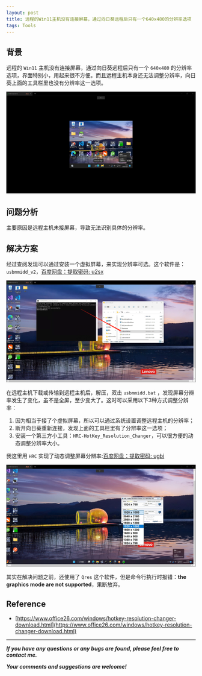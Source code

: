 ```yaml
---
layout: post
title: 远程的Win11主机没有连接屏幕，通过向日葵远程后只有一个640x480的分辨率选项
tags: Tools
---
```


## 背景

远程的 `Win11` 主机没有连接屏幕，通过向日葵远程后只有一个 `640x480` 的分辨率选项，界面特别小，用起来很不方便。而且远程主机本身还无法调整分辨率，向日葵上面的工具栏里也没有分辨率这一选项。

![2022-12-18-640-480.jpg](https://github.com/heartsuit/heartsuit.github.io/raw/master/pictures/2022-12-18-640-480.jpg)

## 问题分析

主要原因是远程主机未接屏幕，导致无法识别具体的分辨率。

## 解决方案

经过查阅发现可以通过安装一个虚拟屏幕，来实现分辨率可选。这个软件是： `usbmmidd_v2`，[百度网盘：提取密码: u2sx](https://pan.baidu.com/s/1MtaDRiKTRnTL3b1Axjx0EQ?pwd=u2sx)

![2022-12-18-usbmmidd.jpg](https://github.com/heartsuit/heartsuit.github.io/raw/master/pictures/2022-12-18-usbmmidd.jpg)

在远程主机下载或传输到远程主机后，解压，双击 `usbmmidd.bat` ，发现屏幕分辨率发生了变化，虽不是全屏，至少变大了。这时可以采用以下3种方式调整分辨率：

1. 因为相当于接了个虚拟屏幕，所以可以通过系统设置调整远程主机的分辨率；
2. 断开向日葵重新连接，发现上面的工具栏里有了分辨率这一选项；
3. 安装一个第三方小工具：`HRC-HotKey_Resolution_Changer`，可以很方便的动态调整分辨率大小。

我这里用 `HRC` 实现了动态调整屏幕分辨率:[百度网盘：提取密码: ugbi](https://pan.baidu.com/share/init?surl=jIM67rg) 

![2022-12-18-HRC.jpg](https://github.com/heartsuit/heartsuit.github.io/raw/master/pictures/2022-12-18-HRC.jpg)

其实在解决问题之前，还使用了 `Qres` 这个软件，但是命令行执行时报错：**the graphics mode are not supported**，果断放弃。

## Reference

* [https://www.office26.com/windows/hotkey-resolution-changer-download.html](https://www.office26.com/windows/hotkey-resolution-changer-download.html)

---

***If you have any questions or any bugs are found, please feel free to contact me.***

***Your comments and suggestions are welcome!***
